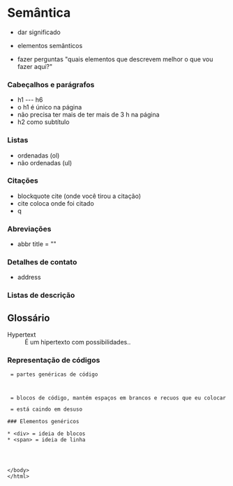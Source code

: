 # Semântica

* dar significado
* elementos semânticos

* fazer perguntas
"quais elementos que descrevem melhor o que vou fazer aqui?"

### Cabeçalhos e parágrafos

* h1 --- h6
* o h1 é único na página
* não precisa ter mais de ter mais de 3 h na página
* h2 como subtítulo

### Listas

* ordenadas (ol)
* não ordenadas (ul)

### Citações

* blockquote cite (onde você tirou a citação)
* cite coloca onde foi citado
* q 

### Abreviações

* abbr title = ""

### Detalhes de contato

* address

### Listas de descrição

<h2>Glossário</h2>
<dl>
<dt>Hypertext</dt>
<dd>É um hipertexto com possibilidades..</dd>
<dl>

### Representação de códigos

<code> = partes genéricas de código
<pre> = blocos de código, mantém espaços em brancos e recuos que eu colocar no meu código
<xmp> = está caindo em desuso

### Elementos genéricos

* <div> = ideia de blocos
* <span> = ideia de linha



